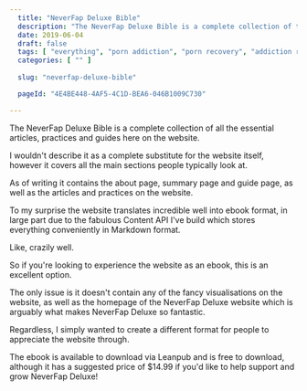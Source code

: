 ```yaml
---
  title: "NeverFap Deluxe Bible"
  description: "The NeverFap Deluxe Bible is a complete collection of the NeverFap Deluxe Method of overcoming porn addiction."
  date: 2019-06-04
  draft: false
  tags: [ "everything", "porn addiction", "porn recovery", "addiction recovery", "addiction", "awareness", "nofap", "neverfap", "neverfap deluxe" ]
  categories: [ "" ]
  
  slug: "neverfap-deluxe-bible"

  pageId: "4E4BE448-4AF5-4C1D-BEA6-046B1009C730"

---
```


The NeverFap Deluxe Bible is a complete collection of all the essential articles, practices and guides here on the website.

I wouldn't describe it as a complete substitute for the website itself, however it covers all the main sections people typically look at.

As of writing it contains the about page, summary page and guide page, as well as the articles and practices on the website. 

To my surprise the website translates incredible well into ebook format, in large part due to the fabulous Content API I've build which stores everything conveniently in Markdown format.

Like, crazily well.

So if you're looking to experience the website as an ebook, this is an excellent option.

The only issue is it doesn't contain any of the fancy visualisations on the website, as well as the homepage of the NeverFap Deluxe website which is arguably what makes NeverFap Deluxe so fantastic.

Regardless, I simply wanted to create a different format for people to appreciate the website through.

The ebook is available to download via Leanpub and is free to download, although it has a suggested price of $14.99 if you'd like to help support and grow NeverFap Deluxe!

